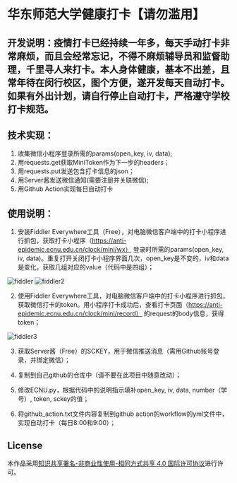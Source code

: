 # 华东师范大学健康打卡【请勿滥用】

## 开发说明：疫情打卡已经持续一年多，每天手动打卡非常麻烦，而且会经常忘记，不得不麻烦辅导员和监督助理，千里寻人来打卡。本人身体健康，基本不出差，且常年待在闵行校区，图个方便，遂开发每天自动打卡。如果有外出计划，请自行停止自动打卡，严格遵守学校打卡规范。

## 技术实现：
1. 收集微信小程序登录所需的params(open_key, iv, data);
2. 用requests.get获取MiniToken作为下一步的headers；
3. 用requests.put发送包含打卡信息的json；
4. 用Server酱发送微信通知(需要注册并关联微信);
5. 用Github Action实现每日自动打卡

## 使用说明：
1. 安装Fiddler Everywhere工具（Free），对电脑微信客户端中的打卡小程序进行抓包，获取打卡小程序（https://anti-epidemic.ecnu.edu.cn/clock/mini/wx） 登录时所需的params(open_key, iv, data)。重复打开关闭打卡小程序界面几次，open_key是不变的，iv和data是变化，获取几组对应的value（代码中是四组）；

![fiddler](https://user-images.githubusercontent.com/58336082/113386639-432c2280-93bd-11eb-902c-282011928cf2.jpg)
![fiddler2](https://user-images.githubusercontent.com/58336082/113386643-43c4b900-93bd-11eb-87d8-74b9e9f4f4c7.jpg)

2. 使用Fiddler Everywhere工具，对电脑微信客户端中的打卡小程序进行抓包，获取微信打卡的token。用小程序打卡成功后，查看打卡页面（https://anti-epidemic.ecnu.edu.cn/clock/mini/record） 的request的body信息，获得token；

![fiddler3](https://user-images.githubusercontent.com/58336082/113388742-5b9e3c00-93c1-11eb-811d-c2f3ca58d48a.jpg)


3. 获取Server酱（Free）的SCKEY，用于微信推送消息（需用Github账号登录，并绑定微信）；

4. 复制到自己github的仓库中（请不要在此项目中随意改动）；

5. 修改ECNU.py，根据代码中的说明指示填补open_key, iv, data, number（学号）, token, sckey的值；

6. 将github_action.txt文件内容复制到github action的workflow的yml文件中，实现自动打卡（每日8:00和9:00）；

## License
本作品采用[知识共享署名-非商业性使用-相同方式共享 4.0 国际许可协议](http://creativecommons.org/licenses/by-nc-sa/4.0/)进行许可。
